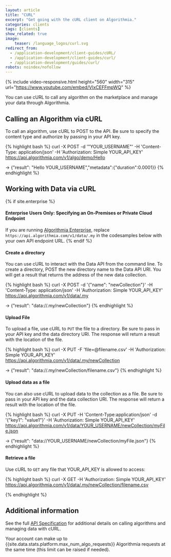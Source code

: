 ```yaml
---
layout: article
title: "CURL"
excerpt: "Get going with the cURL client on Algorithmia."
categories: clients
tags: [clients]
show_related: true
image:
    teaser: /language_logos/curl.svg
redirect_from:
  - /application-development/client-guides/cURL/
  - /application-development/client-guides/curl/
  - /application-development/guides/curl/
robots: noindex/nofollow
---
```


{% include video-responsive.html height="560" width="315" url="https://www.youtube.com/embed/VIxCEFFmpWQ" %}

You can use cURL to call any algorithm on the marketplace and manage your data through Algorithmia.

## Calling an Algorithm via cURL

To call an algorithm, use cURL to POST to the API. Be sure to specify the content type and authorize by passing in your API key.

{% highlight bash %}
curl -X POST -d '"YOUR_USERNAME"' -H 'Content-Type: application/json' -H 'Authorization: Simple YOUR_API_KEY' https://api.algorithmia.com/v1/algo/demo/Hello

-> {"result": "Hello YOUR_USERNAME","metadata":{"duration":0.0001}}
{% endhighlight %}


## Working with Data via cURL

{% if site.enterprise %}
#### Enterprise Users Only: Specifying an On-Premises or Private Cloud Endpoint
If you are running [Algorithmia Enterprise](/enterprise), replace `https://api.algorithmia.com/v1/data/.my` in the codesamples below with your own API endpoint URL.
{% endif %}


#### Create a directory

You can use cURL to interact with the Data API from the command line.
To create a directory, POST the new directory name to the Data API URI.
You will get a result that returns the address of the new data collection.

{% highlight bash %}
curl -X POST -d '{"name": "newCollection"}' -H 'Content-Type: application/json' -H 'Authorization: Simple YOUR_API_KEY' https://api.algorithmia.com/v1/data/.my

-> {"result": "data://.my/newCollection"}
{% endhighlight %}

#### Upload File

To upload a file, use cURL to `PUT` the file to a directory.
Be sure to pass in your API key and the data directory URI.
The response will return a result with the location of the file.

{% highlight bash %}
curl -X PUT -F 'file=@filename.csv' -H 'Authorization: Simple YOUR_API_KEY' https://api.algorithmia.com/v1/data/.my/newCollection

-> {"result": "data://.my/newCollection/filename.csv"}
{% endhighlight %}

#### Upload data as a file

You can also use cURL to upload data to the collection as a file.
Be sure to pass in your API key and the data collection URI.
The response will return a result with the location of the file.

{% highlight bash %}
curl -X PUT -H 'Content-Type:application/json' -d '{"key1": "value1"}' -H 'Authorization: Simple YOUR_API_KEY' https://api.algorithmia.com/v1/data/YOUR_USERNAME/newCollection/myFile.json

-> {"result": "data://YOUR_USERNAME/newCollection/myFile.json"}
{% endhighlight %}

#### Retrieve a file

Use cURL to `GET` any file that YOUR_API_KEY is allowed to access:

{% highlight bash %}
curl -X GET -H 'Authorization: Simple YOUR_API_KEY' https://api.algorithmia.com/v1/data/.my/newCollection/filename.csv

{% endhighlight %}

## Additional information

See the full [API Specification](http://docs.algorithmia.com/#api-specification) for additional details
on calling algorithms and managing data with cURL.

Your account can make up to {{site.data.stats.platform.max_num_algo_requests}} Algorithmia requests at the same time (this limit <a onclick="Intercom('show')">can be raised</a> if needed).

